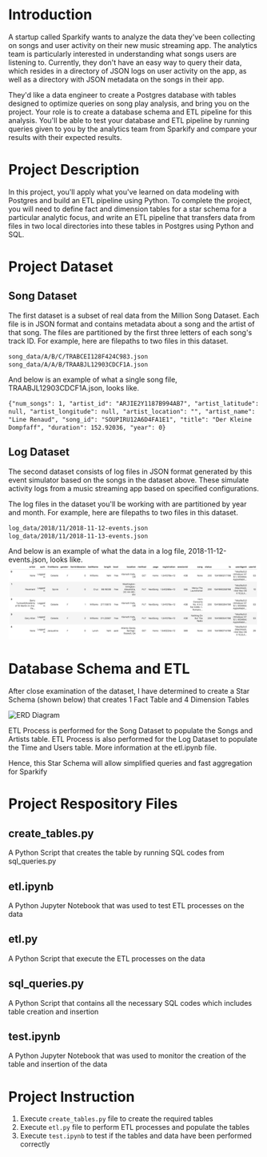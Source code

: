 # Introduction 
A startup called Sparkify wants to analyze the data they've been collecting on songs and user activity on their new music streaming app. The analytics team is particularly interested in understanding what songs users are listening to. Currently, they don't have an easy way to query their data, which resides in a directory of JSON logs on user activity on the app, as well as a directory with JSON metadata on the songs in their app.

They'd like a data engineer to create a Postgres database with tables designed to optimize queries on song play analysis, and bring you on the project. Your role is to create a database schema and ETL pipeline for this analysis. You'll be able to test your database and ETL pipeline by running queries given to you by the analytics team from Sparkify and compare your results with their expected results.

# Project Description
In this project, you'll apply what you've learned on data modeling with Postgres and build an ETL pipeline using Python. To complete the project, you will need to define fact and dimension tables for a star schema for a particular analytic focus, and write an ETL pipeline that transfers data from files in two local directories into these tables in Postgres using Python and SQL.

# Project Dataset 
## Song Dataset
The first dataset is a subset of real data from the Million Song Dataset. Each file is in JSON format and contains metadata about a song and the artist of that song. The files are partitioned by the first three letters of each song's track ID. For example, here are filepaths to two files in this dataset.
```
song_data/A/B/C/TRABCEI128F424C983.json
song_data/A/A/B/TRAABJL12903CDCF1A.json
```
And below is an example of what a single song file, TRAABJL12903CDCF1A.json, looks like.
```
{"num_songs": 1, "artist_id": "ARJIE2Y1187B994AB7", "artist_latitude": null, "artist_longitude": null, "artist_location": "", "artist_name": "Line Renaud", "song_id": "SOUPIRU12A6D4FA1E1", "title": "Der Kleine Dompfaff", "duration": 152.92036, "year": 0}
```
## Log Dataset
The second dataset consists of log files in JSON format generated by this event simulator based on the songs in the dataset above. These simulate activity logs from a music streaming app based on specified configurations.

The log files in the dataset you'll be working with are partitioned by year and month. For example, here are filepaths to two files in this dataset.
```
log_data/2018/11/2018-11-12-events.json
log_data/2018/11/2018-11-13-events.json
```
And below is an example of what the data in a log file, 2018-11-12-events.json, looks like.
<img src="images/log-data.png" alt="log_example" width="800"/>

# Database Schema and ETL
After close examination of the dataset, I have determined to create a Star Schema (shown below) that creates 1 Fact Table and 4 Dimension Tables

<img src="images/erd(3).png" alt="ERD Diagram" width="800"/>

ETL Process is performed for the Song Dataset to populate the Songs and Artists table. ETL Process is also performed for the Log Dataset to populate the Time and Users table. More information at the etl.ipynb file.

Hence, this Star Schema will allow simplified queries and fast aggregation for Sparkify 

# Project Respository Files
## create_tables.py
A Python Script that creates the table by running SQL codes from sql_queries.py
## etl.ipynb
A Python Jupyter Notebook that was used to test ETL processes on the data
## etl.py
A Python Script that execute the ETL processes on the data
## sql_queries.py
A Python Script that contains all the necessary SQL codes which includes table creation and insertion
## test.ipynb
A Python Jupyter Notebook that was used to monitor the creation of the table and insertion of the data

# Project Instruction
1. Execute `create_tables.py` file to create the required tables
2. Execute `etl.py` file to perform ETL processes and populate the tables
3. Execute `test.ipynb` to test if the tables and data have been performed correctly
